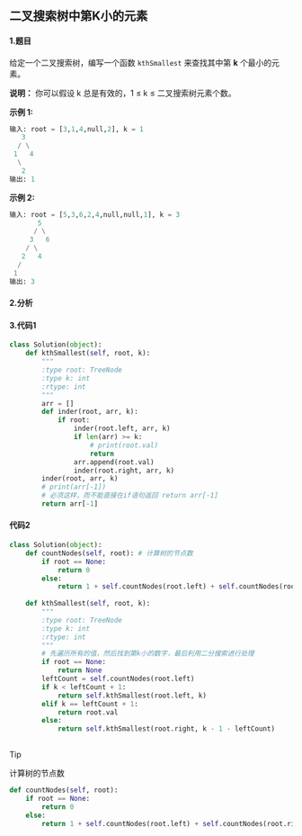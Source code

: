 ## 二叉搜索树中第K小的元素

#### 1.题目

给定一个二叉搜索树，编写一个函数 `kthSmallest` 来查找其中第 **k** 个最小的元素。

**说明：**
你可以假设 k 总是有效的，1 ≤ k ≤ 二叉搜索树元素个数。

**示例 1:**

```python
输入: root = [3,1,4,null,2], k = 1
   3
  / \
 1   4
  \
   2
输出: 1
```

**示例 2:**

```python
输入: root = [5,3,6,2,4,null,null,1], k = 3
       5
      / \
     3   6
    / \
   2   4
  /
 1
输出: 3
```

#### 2.分析

#### 3.代码1

```python
class Solution(object):
    def kthSmallest(self, root, k):
        """
        :type root: TreeNode
        :type k: int
        :rtype: int
        """
        arr = []
        def inder(root, arr, k):
            if root:
                inder(root.left, arr, k)
                if len(arr) >= k:
                    # print(root.val)
                    return
                arr.append(root.val)
                inder(root.right, arr, k)
        inder(root, arr, k)
        # print(arr[-1])
        # 必须这样，而不能直接在if语句返回 return arr[-1]
        return arr[-1]
```

#### 代码2

```python
class Solution(object):
    def countNodes(self, root): # 计算树的节点数
        if root == None: 
            return 0
        else:
            return 1 + self.countNodes(root.left) + self.countNodes(root.right)
    
    def kthSmallest(self, root, k):
        """
        :type root: TreeNode
        :type k: int
        :rtype: int
        """
        # 先遍历所有的值，然后找到第k小的数字，最后利用二分搜索进行处理
        if root == None:
            return None
        leftCount = self.countNodes(root.left)
        if k < leftCount + 1:
            return self.kthSmallest(root.left, k)
        elif k == leftCount + 1:
            return root.val
        else:
            return self.kthSmallest(root.right, k - 1 - leftCount)    
        
```

> [!TIP]
>
> 计算树的节点数
>
> ```PYTHON
> def countNodes(self, root):
>     if root == None:
>         return 0
>     else:
>         return 1 + self.countNodes(root.left) + self.countNodes(root.right)
> ```

